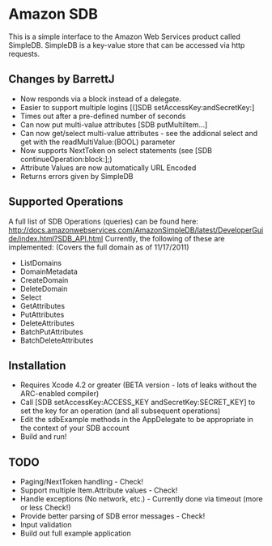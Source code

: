 Amazon SDB
==========
This is a simple interface to the Amazon Web Services product called SimpleDB.  SimpleDB is a key-value store that can be accessed via http requests.

Changes by BarrettJ
--------------------
* Now responds via a block instead of a delegate.
* Easier to support multiple logins [(]SDB setAccessKey:andSecretKey:]
* Times out after a pre-defined number of seconds
* Can now put multi-value attributes [SDB putMultiItem...]
* Can now get/select multi-value attributes - see the addional select and get with the readMultiValue:(BOOL) parameter
* Now supports NextToken on select statements (see [SDB continueOperation:block:];)
* Attribute Values are now automatically URL Encoded
* Returns errors given by SimpleDB

Supported Operations
--------------------
A full list of SDB Operations (queries) can be found here:
http://docs.amazonwebservices.com/AmazonSimpleDB/latest/DeveloperGuide/index.html?SDB_API.html
Currently, the following of these are implemented: (Covers the full domain as of 11/17/2011)

* ListDomains
* DomainMetadata
* CreateDomain
* DeleteDomain
* Select
* GetAttributes
* PutAttributes
* DeleteAttributes
* BatchPutAttributes
* BatchDeleteAttributes

Installation
------------
* Requires Xcode 4.2 or greater (BETA version - lots of leaks without the ARC-enabled compiler)
* Call [SDB setAccessKey:ACCESS_KEY andSecretKey:SECRET_KEY] to set the key for an operation (and all subsequent operations)
* Edit the sdbExample methods in the AppDelegate to be appropriate in the context of your SDB account
* Build and run!

TODO
-----
* Paging/NextToken handling - Check!
* Support multiple Item.Attribute values - Check!
* Handle exceptions (No network, etc.) - Currently done via timeout (more or less Check!)
* Provide better parsing of SDB error messages - Check!
* Input validation
* Build out full example application

